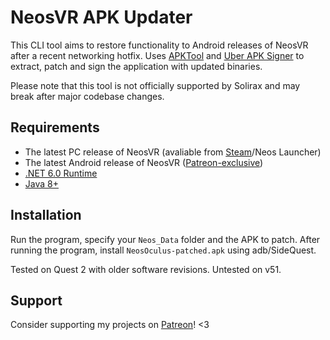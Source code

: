 # NeosVR APK Updater

This CLI tool aims to restore functionality to Android releases of NeosVR after a recent networking hotfix. Uses [APKTool](https://github.com/iBotPeaches/Apktool) and [Uber APK Signer](https://github.com/patrickfav/uber-apk-signer) to extract, patch and sign the application with updated binaries.

Please note that this tool is not officially supported by Solirax and may break after major codebase changes.

## Requirements
- The latest PC release of NeosVR (avaliable from [Steam](https://store.steampowered.com/app/740250/Neos_VR/)/Neos Launcher)
- The latest Android release of NeosVR ([Patreon-exclusive](https://www.patreon.com/neosvr/))
- [.NET 6.0 Runtime](https://dotnet.microsoft.com/en-us/download/dotnet/thank-you/runtime-desktop-6.0.16-windows-x64-installer)
- [Java 8+](https://www.java.com/en/download/)

## Installation
Run the program, specify your `Neos_Data` folder and the APK to patch.
After running the program, install `NeosOculus-patched.apk` using adb/SideQuest.

Tested on Quest 2 with older software revisions. Untested on v51.

## Support
Consider supporting my projects on [Patreon](https://patreon.com/raemien)! <3